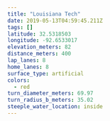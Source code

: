 ```yaml
---
title: "Louisiana Tech"
date: 2019-05-13T04:59:45.211Z
tags: []
latitude: 32.5318503
longitude: -92.6533017
elevation_meters: 82
distance_meters: 400
lap_lanes: 8
home_lanes: 8
surface_type: artificial
colors:
  - red
turn_diameter_meters: 69.97
turn_radius_b_meters: 35.02
steeple_water_location: inside
---
```

